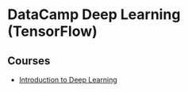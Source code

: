 # DataCamp Deep Learning (TensorFlow)

## Courses

* [Introduction to Deep Learning](./introduction_to_deep_learning/notebook.ipynb)
